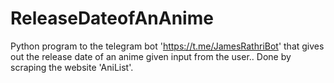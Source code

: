 # ReleaseDateofAnAnime
Python program to the telegram bot 'https://t.me/JamesRathriBot' that gives out the release date of an anime given input from the user.. Done by scraping the website 'AniList'.
